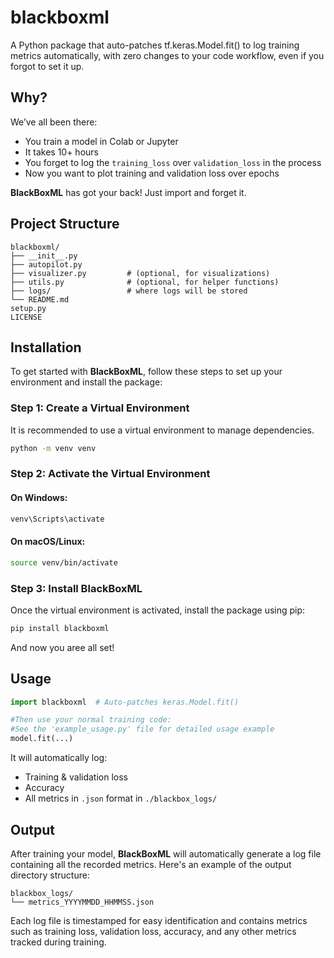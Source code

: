# blackboxml
 A Python package that auto-patches tf.keras.Model.fit() to log training metrics automatically, with zero changes to your code workflow, even if you forgot to set it up.

## Why?

We’ve all been there:
- You train a model in Colab or Jupyter
- It takes 10+ hours
- You forget to log the `training_loss` over `validation_loss` in the process
- Now you want to plot training and validation loss over epochs

**BlackBoxML** has got your back!
Just import and forget it.

## Project Structure

```
blackboxml/
├── __init__.py
├── autopilot.py
├── visualizer.py         # (optional, for visualizations)
├── utils.py              # (optional, for helper functions)
├── logs/                 # where logs will be stored
└── README.md
setup.py
LICENSE
```
## Installation

To get started with **BlackBoxML**, follow these steps to set up your environment and install the package:

### Step 1: Create a Virtual Environment

It is recommended to use a virtual environment to manage dependencies.

```bash
python -m venv venv
```

### Step 2: Activate the Virtual Environment

#### On Windows:
```bash
venv\Scripts\activate
```

#### On macOS/Linux:
```bash
source venv/bin/activate
```

### Step 3: Install BlackBoxML

Once the virtual environment is activated, install the package using pip:

```bash
pip install blackboxml
```

And now you aree all set! 

## Usage

```python
import blackboxml  # Auto-patches keras.Model.fit()

#Then use your normal training code:
#See the 'example_usage.py' file for detailed usage example
model.fit(...)
```

It will automatically log:

- Training & validation loss
- Accuracy
- All metrics in `.json` format in `./blackbox_logs/`

## Output

After training your model, **BlackBoxML** will automatically generate a log file containing all the recorded metrics. Here's an example of the output directory structure:

```
blackbox_logs/
└── metrics_YYYYMMDD_HHMMSS.json
```

Each log file is timestamped for easy identification and contains metrics such as training loss, validation loss, accuracy, and any other metrics tracked during training.